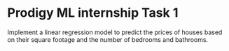 <h1>Prodigy ML internship Task 1</h1>
<p>Implement a linear regression model to predict the prices of houses based on their square footage and the number of bedrooms and bathrooms.</p>
